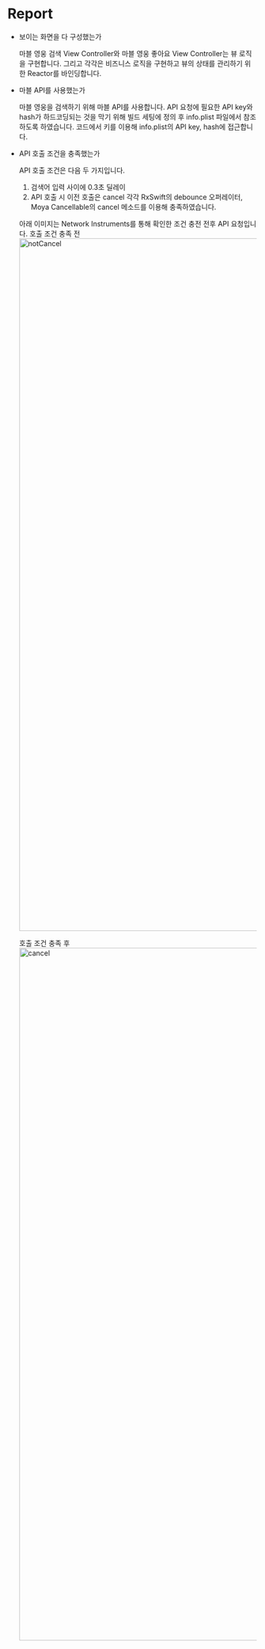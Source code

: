 # Report
- 보이는 화면을 다 구성했는가
  
  마블 영웅 검색 View Controller와 마블 영웅 좋아요 View Controller는 뷰 로직을 구현합니다.
  그리고 각각은 비즈니스 로직을 구현하고 뷰의 상태를 관리하기 위한 Reactor를 바인딩합니다.


- 마블 API를 사용했는가
  
  마블 영웅을 검색하기 위해 마블 API를 사용합니다.
  API 요청에 필요한 API key와 hash가 하드코딩되는 것을 막기 위해 빌드 세팅에 정의 후 info.plist 파일에서 참조하도록 하였습니다. 코드에서 키를 이용해 info.plist의 API key, hash에 접근합니다.


- API 호출 조건을 충족했는가
  
  API 호출 조건은 다음 두 가지입니다.
  1. 검색어 입력 사이에 0.3초 딜레이
  2. API 호출 시 이전 호출은 cancel
  각각 RxSwift의 debounce 오퍼레이터, Moya Cancellable의 cancel 메소드를 이용해 충족하였습니다.

  아래 이미지는 Network Instruments를 통해 확인한 조건 충전 전후 API 요청입니다.
  호출 조건 충족 전
  <img width="1400" alt="notCancel" src="https://github.com/JiHoParkour/marvel-search/assets/102847545/86b09dcd-a3aa-4643-87c5-9d144974bc87">

  호출 조건 충족 후
  <img width="1400" alt="cancel" src="https://github.com/JiHoParkour/marvel-search/assets/102847545/6a69f1ac-9f79-41ae-ab94-df80dfa909ac">
